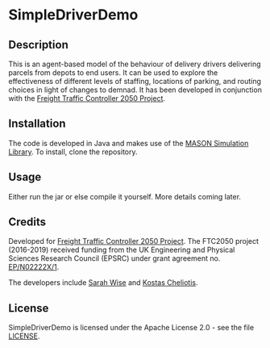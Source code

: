 # SimpleDriverDemo

## Description

This is an agent-based model of the behaviour of delivery drivers delivering parcels from depots to end users. It can be used to explore the effectiveness of different levels of staffing, locations of parking, and routing choices in light of changes to demnad. It has been developed in conjunction with the [Freight Traffic Controller 2050 Project](http://www.ftc2050.com/ "FTC 2050 Project Homepage").

## Installation

The code is developed in Java and makes use of the [MASON Simulation Library](https://github.com/eclab/mason "MASON Simulation Library").  To install, clone the repository.

## Usage

Either run the jar or else compile it yourself. More details coming later.

## Credits

Developed for [Freight Traffic Controller 2050 Project](http://www.ftc2050.com/ "FTC 2050 Project Homepage"). The FTC2050 project (2016-2019) received funding from the UK Engineering and Physical Sciences Research Council (EPSRC) under grant agreement no. [EP/N02222X/1](http://gow.epsrc.ac.uk/NGBOViewGrant.aspx?GrantRef=EP/N02222X/1 "Official record of Grant EP/N0222X/1").

The developers include [Sarah Wise](https://github.com/swise5) and [Kostas Cheliotis](https://github.com/cheliotk).

## License

SimpleDriverDemo is licensed under the Apache License 2.0 - see the file [LICENSE](https://github.com/swise5/SimpleDriverDemo/blob/master/LICENSE).
